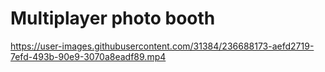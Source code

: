 # Multiplayer photo booth

https://user-images.githubusercontent.com/31384/236688173-aefd2719-7efd-493b-90e9-3070a8eadf89.mp4


